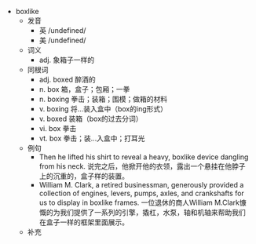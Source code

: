 - boxlike
  - 发音
    - 英 /undefined/
    - 美 /undefined/
  - 词义
    - adj. 象箱子一样的
  - 同根词
    - adj. boxed 醉酒的
    - n. box 箱，盒子；包厢；一拳
    - n. boxing 拳击；装箱；围模；做箱的材料
    - v. boxing 将…装入盒中（box的ing形式）
    - v. boxed 装箱（box的过去分词）
    - vi. box 拳击
    - vt. box 拳击；装…入盒中；打耳光
  - 例句
    - Then he lifted his shirt to reveal a heavy, boxlike device dangling from his neck. 说完之后，他掀开他的衣领，露出一个悬挂在他脖子上的沉重的，盒子样的装置。
    - William M. Clark, a retired businessman, generously provided a collection of engines, levers, pumps, axles, and crankshafts for us to display in boxlike frames. 一位退休的商人William M.Clark慷慨的为我们提供了一系列的引擎，撬杠，水泵，轴和机轴来帮助我们在盒子一样的框架里面展示。
  - 补充